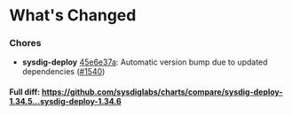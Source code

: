 # What's Changed

### Chores
- **sysdig-deploy** [45e6e37a](https://github.com/sysdiglabs/charts/commit/45e6e37a925ce869bfaa86c00514bb75f0f0dc79): Automatic version bump due to updated dependencies ([#1540](https://github.com/sysdiglabs/charts/issues/1540))
#### Full diff: https://github.com/sysdiglabs/charts/compare/sysdig-deploy-1.34.5...sysdig-deploy-1.34.6

